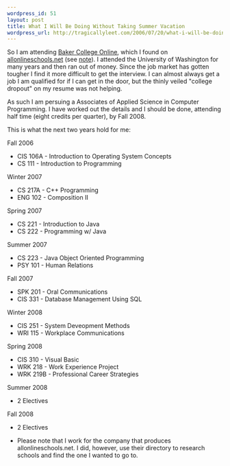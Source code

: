 ```yaml
--- 
wordpress_id: 51
layout: post
title: What I Will Be Doing Without Taking Summer Vacation
wordpress_url: http://tragicallyleet.com/2006/07/20/what-i-will-be-doing-without-taking-summer-vacation/
---
```

So I am attending <a href="http://baker.edu">Baker College Online</a>, which I found on <a href="http://allonlineschools.net">allonlineschools.net</a> (see <a href="#collegepostnote">note</a>). I attended the University of Washington for many years and then ran out of money. Since the job market has gotten tougher I find it more difficult to get the interview.  I can almost always get a job I am qualified for if I can get in the door, but the thinly veiled "college dropout" on my resume was not helping.

As such I am persuing a Associates of Applied Science in Computer Programming.  I have worked out the details and I should be done, attending half time (eight credits per quarter), by Fall 2008.

This is what the next two years hold for me:
<!--more-->
Fall 2006
<ul>
	<li>CIS 106A - Introduction to Operating System Concepts</li>
	<li>CS 111 - Introduction to Programming</li>
</ul>

Winter 2007
<ul>
	<li>CS 217A - C++ Programming</li>
	<li>ENG 102 - Composition II</li>
</ul>

Spring 2007
<ul>
	<li>CS 221 - Introduction to Java</li>
	<li>CS 222 - Programming w/ Java</li>
</ul>

Summer 2007
<ul>
	<li>CS 223 - Java Object Oriented Programming</li>
	<li>PSY 101 - Human Relations</li>
</ul>

Fall 2007
<ul>
	<li>SPK 201 - Oral Communications</li>
	<li>CIS 331 - Database Management Using SQL</li>
</ul>

Winter 2008
<ul>
	<li>CIS 251 - System Deveopment Methods</li>
	<li>WRI 115 - Workplace Communications</li>
</ul>

Spring 2008
<ul>
	<li>CIS 310 - Visual Basic</li>
	<li>WRK 218 - Work Experience Project</li>
	<li>WRK 219B - Professional Career Strategies</li>
</ul>

Summer 2008
<ul>
	<li>2 Electives</li>
</ul>

Fall 2008
<ul>
	<li>2 Electives</li>
</ul>

<a name="collegepostnote"></a>
* Please note that I work for the company that produces allonlineschools.net.  I did, however, use their directory to research schools and find the one I wanted to go to.
